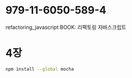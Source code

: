 # 979-11-6050-589-4
refactoring_javascript
BOOK: 리팩토링 자바스크립트 

# 4장
```bash
npm install --global mocha
```